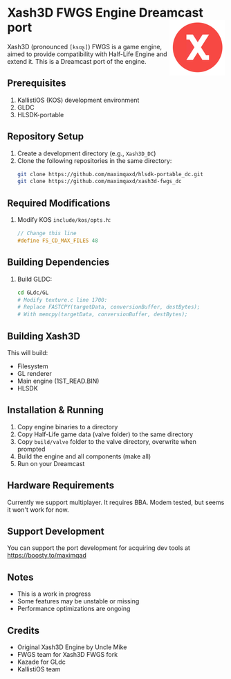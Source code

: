 # Xash3D FWGS Engine Dreamcast port <img align="right" width="128" height="128" src="https://github.com/FWGS/xash3d-fwgs/raw/master/game_launch/icon-xash-material.png" alt="Xash3D FWGS icon" />

Xash3D (pronounced `[ksɑʂ]`) FWGS is a game engine, aimed to provide compatibility with Half-Life Engine and extend it. This is a Dreamcast port of the engine.

## Prerequisites

1. KallistiOS (KOS) development environment
2. GLDC
3. HLSDK-portable 

## Repository Setup

1. Create a development directory (e.g., `Xash3D_DC`)
2. Clone the following repositories in the same directory:
   ```bash
   git clone https://github.com/maximqaxd/hlsdk-portable_dc.git
   git clone https://github.com/maximqaxd/xash3d-fwgs_dc
   ```

## Required Modifications

1. Modify KOS `include/kos/opts.h`:
   ```c
   // Change this line
   #define FS_CD_MAX_FILES 48
   ```

## Building Dependencies

1. Build GLDC:
   ```bash
   cd GLdc/GL
   # Modify texture.c line 1700:
   # Replace FASTCPY(targetData, conversionBuffer, destBytes);
   # With memcpy(targetData, conversionBuffer, destBytes);
   ```

## Building Xash3D

This will build:
- Filesystem
- GL renderer
- Main engine (1ST_READ.BIN)
- HLSDK

## Installation & Running

1. Copy engine binaries to a directory
2. Copy Half-Life game data (valve folder) to the same directory
3. Copy `build/valve` folder to the valve directory, overwrite when prompted
4. Build the engine and all components (make all)
5. Run on your Dreamcast

## Hardware Requirements

Currently we support multiplayer. It requires BBA. Modem tested, but seems it won't work for now.

## Support Development

You can support the port development for acquiring dev tools at https://boosty.to/maximqad

## Notes

- This is a work in progress
- Some features may be unstable or missing
- Performance optimizations are ongoing

## Credits

- Original Xash3D Engine by Uncle Mike
- FWGS team for Xash3D FWGS fork
- Kazade for GLdc
- KallistiOS team
